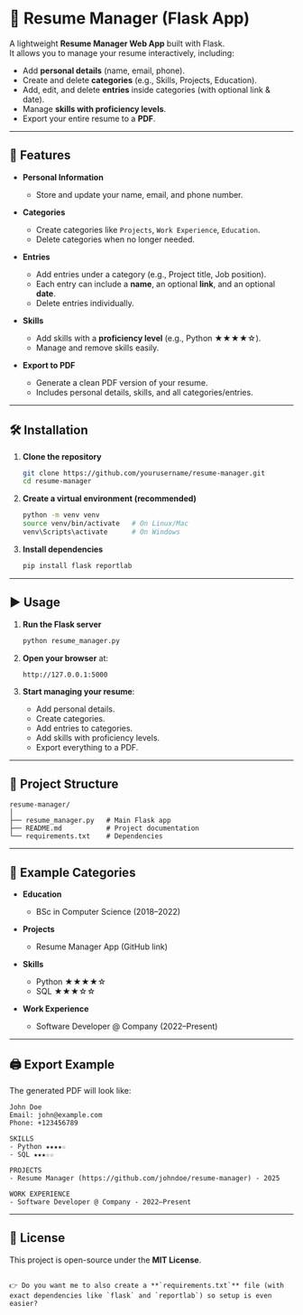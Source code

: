 # 📝 Resume Manager (Flask App)

A lightweight **Resume Manager Web App** built with Flask.  
It allows you to manage your resume interactively, including:

- Add **personal details** (name, email, phone).
- Create and delete **categories** (e.g., Skills, Projects, Education).
- Add, edit, and delete **entries** inside categories (with optional link & date).
- Manage **skills with proficiency levels**.
- Export your entire resume to a **PDF**.

---

## 🚀 Features

- **Personal Information**
  - Store and update your name, email, and phone number.

- **Categories**
  - Create categories like `Projects`, `Work Experience`, `Education`.
  - Delete categories when no longer needed.

- **Entries**
  - Add entries under a category (e.g., Project title, Job position).
  - Each entry can include a **name**, an optional **link**, and an optional **date**.
  - Delete entries individually.

- **Skills**
  - Add skills with a **proficiency level** (e.g., Python ★★★★☆).
  - Manage and remove skills easily.

- **Export to PDF**
  - Generate a clean PDF version of your resume.
  - Includes personal details, skills, and all categories/entries.

---

## 🛠️ Installation

1. **Clone the repository**
   ```bash
   git clone https://github.com/yourusername/resume-manager.git
   cd resume-manager
   ```

2. **Create a virtual environment (recommended)**

   ```bash
   python -m venv venv
   source venv/bin/activate   # On Linux/Mac
   venv\Scripts\activate      # On Windows
   ```

3. **Install dependencies**

   ```bash
   pip install flask reportlab
   ```

---

## ▶️ Usage

1. **Run the Flask server**

   ```bash
   python resume_manager.py
   ```

2. **Open your browser** at:

   ```
   http://127.0.0.1:5000
   ```

3. **Start managing your resume**:

   * Add personal details.
   * Create categories.
   * Add entries to categories.
   * Add skills with proficiency levels.
   * Export everything to a PDF.

---

## 📂 Project Structure

```
resume-manager/
│
├── resume_manager.py   # Main Flask app
├── README.md           # Project documentation
└── requirements.txt    # Dependencies
```

---

## 📌 Example Categories

* **Education**

  * BSc in Computer Science (2018–2022)
* **Projects**

  * Resume Manager App (GitHub link)
* **Skills**

  * Python ★★★★☆
  * SQL ★★★☆☆
* **Work Experience**

  * Software Developer @ Company (2022–Present)

---

## 🖨️ Export Example

The generated PDF will look like:

```
John Doe
Email: john@example.com
Phone: +123456789

SKILLS
- Python ★★★★☆
- SQL ★★★☆☆

PROJECTS
- Resume Manager (https://github.com/johndoe/resume-manager) - 2025

WORK EXPERIENCE
- Software Developer @ Company - 2022–Present
```

---

## 📜 License

This project is open-source under the **MIT License**.

```

👉 Do you want me to also create a **`requirements.txt`** file (with exact dependencies like `flask` and `reportlab`) so setup is even easier?
```
